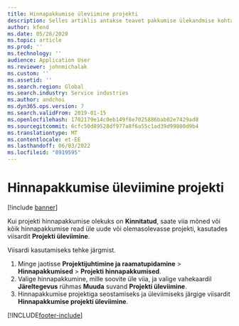 ```yaml
---
title: Hinnapakkumise üleviimine projekti
description: Selles artiklis antakse teavet pakkumise ülekandmise kohta uude või olemasolevasse projekti.
author: kfend
ms.date: 05/28/2020
ms.topic: article
ms.prod: ''
ms.technology: ''
audience: Application User
ms.reviewer: johnmichalak
ms.custom: ''
ms.assetid: ''
ms.search.region: Global
ms.search.industry: Service industries
ms.author: andchoi
ms.dyn365.ops.version: 7
ms.search.validFrom: 2019-01-15
ms.openlocfilehash: 1702179e14c0eb149f8e7025886bab02e7429ad8
ms.sourcegitcommit: 6cfc50d89528df977a8f6a55c1ad39d99800d9b4
ms.translationtype: MT
ms.contentlocale: et-EE
ms.lasthandoff: 06/03/2022
ms.locfileid: "8919595"
---
```

# <a name="transfer-a-quotation-to-a-project"></a>Hinnapakkumise üleviimine projekti

[!include [banner](../includes/banner.md)]

Kui projekti hinnapakkumise olekuks on **Kinnitatud**, saate viia mõned või kõik hinnapakkumise read üle uude või olemasolevasse projekti, kasutades viisardit **Projekti üleviimine**. 

Viisardi kasutamiseks tehke järgmist.

1. Minge jaotisse **Projektijuhtimine ja raamatupidamine** > **Hinnapakkumised** > **Projekti hinnapakkumised**.
2. Valige hinnapakkumine, mille soovite üle viia, ja valige vahekaardil **Järeltegevus** rühmas **Muuda** suvand **Projekti üleviimine**.
3. Hinnapakkumise projektiga seostamiseks ja üleviimiseks järgige viisardit **Hinnapakkumise projekti üleviimine**.


[!INCLUDE[footer-include](../includes/footer-banner.md)]